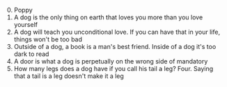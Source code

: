 0. Poppy
1. A dog is the only thing on earth that loves you more than you love yourself
2. A dog will teach you unconditional love. If you can have that in your life, things won't be too bad
3. Outside of a dog, a book is a man's best friend. Inside of a dog it's too dark to read
4. A door is what a dog is perpetually on the wrong side of mandatory
5. How many legs does a dog have if you call his tail a leg? Four. Saying that a tail is a leg doesn't make it a leg
